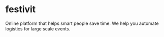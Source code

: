 # festivit

Online platform that helps smart people save time.
We help you automate logistics for large scale events.
